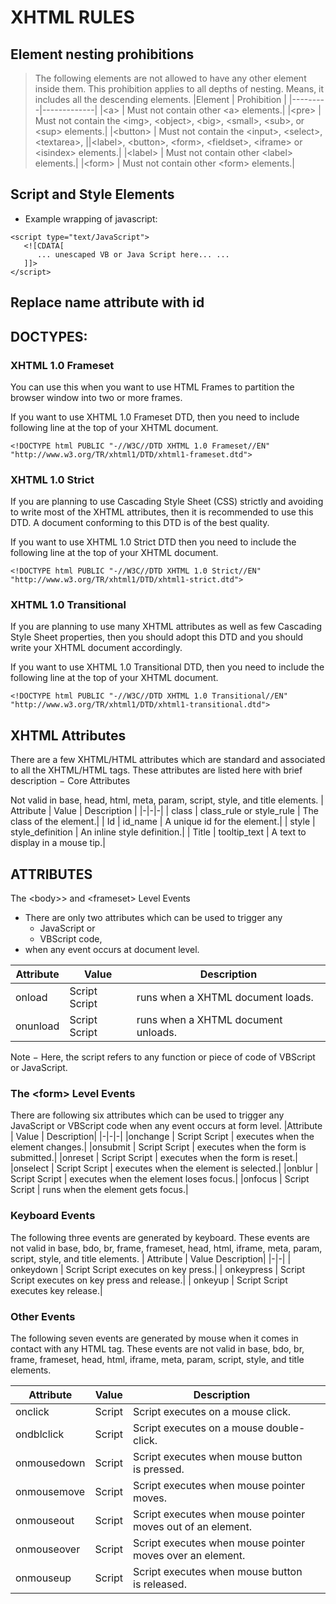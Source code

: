 # XHTML RULES

## Element nesting prohibitions

> The following elements are not allowed to have any other element inside them.
> This prohibition applies to all depths of nesting.
> Means, it includes all the descending elements.
> |Element | Prohibition |
> |---------|-------------|
> |&lt;a&gt; | Must not contain other &lt;a&gt; elements.|
> |&lt;pre&gt; | Must not contain the &lt;img&gt;, &lt;object&gt;, &lt;big&gt;, &lt;small&gt;, &lt;sub&gt;, or &lt;sup&gt; elements.|
> |&lt;button&gt; | Must not contain the &lt;input&gt;, &lt;select&gt;, &lt;textarea&gt;, ||&lt;label&gt;, &lt;button&gt;, &lt;form&gt;, &lt;fieldset&gt;, &lt;iframe&gt; or &lt;isindex&gt; elements.|
> |&lt;label&gt; | Must not contain other &lt;label&gt; elements.|
> |&lt;form&gt; | Must not contain other &lt;form&gt; elements.|

## Script and Style Elements

- Example wrapping of javascript:

```
<script type="text/JavaScript">
   <![CDATA[
      ... unescaped VB or Java Script here... ...
   ]]>
</script>
```

## Replace **name** attribute with **id**

## DOCTYPES:

### XHTML 1.0 Frameset

You can use this when you want to use HTML Frames to partition the browser window into two or more frames.

If you want to use XHTML 1.0 Frameset DTD, then you need to include following line at the top of your XHTML document.

```
<!DOCTYPE html PUBLIC "-//W3C//DTD XHTML 1.0 Frameset//EN" "http://www.w3.org/TR/xhtml1/DTD/xhtml1-frameset.dtd">
```

### XHTML 1.0 Strict

If you are planning to use Cascading Style Sheet (CSS) strictly and avoiding to write most of the XHTML attributes, then it is recommended to use this DTD. A document conforming to this DTD is of the best quality.

If you want to use XHTML 1.0 Strict DTD then you need to include the following line at the top of your XHTML document.

```
<!DOCTYPE html PUBLIC "-//W3C//DTD XHTML 1.0 Strict//EN" "http://www.w3.org/TR/xhtml1/DTD/xhtml1-strict.dtd">
```

### XHTML 1.0 Transitional

If you are planning to use many XHTML attributes as well as few Cascading Style Sheet properties, then you should adopt this DTD and you should write your XHTML document accordingly.

If you want to use XHTML 1.0 Transitional DTD, then you need to include the following line at the top of your XHTML document.

```
<!DOCTYPE html PUBLIC "-//W3C//DTD XHTML 1.0 Transitional//EN" "http://www.w3.org/TR/xhtml1/DTD/xhtml1-transitional.dtd">
```

## XHTML Attributes

There are a few XHTML/HTML attributes which are standard and associated to all the XHTML/HTML tags. These attributes are listed here with brief description −
Core Attributes

Not valid in base, head, html, meta, param, script, style, and title elements.
| Attribute | Value | Description |
|-|-|-|
| class | class_rule or style_rule | The class of the element.|
| Id | id_name | A unique id for the element.|
| style | style_definition | An inline style definition.|
| Title | tooltip_text | A text to display in a mouse tip.|

## ATTRIBUTES

The &lt;body>&gt; and &lt;frameset&gt; Level Events

- There are only two attributes which can be used to trigger any
  - JavaScript or
  - VBScript code,
- when any event occurs at document level.

| Attribute | Value         | Description                         |
| --------- | ------------- | ----------------------------------- |
| onload    | Script Script | runs when a XHTML document loads.   |
| onunload  | Script Script | runs when a XHTML document unloads. |

Note − Here, the script refers to any function or piece of code of VBScript or JavaScript.

### The &lt;form&gt; Level Events

There are following six attributes which can be used to trigger any JavaScript or VBScript code when any event occurs at form level.
|Attribute | Value | Description|
|-|-|-|
|onchange | Script Script | executes when the element changes.|
|onsubmit | Script Script | executes when the form is submitted.|
|onreset | Script Script | executes when the form is reset.|
|onselect | Script Script | executes when the element is selected.|
|onblur | Script Script | executes when the element loses focus.|
|onfocus | Script Script | runs when the element gets focus.|

### Keyboard Events

The following three events are generated by keyboard. These events are not valid in base, bdo, br, frame, frameset, head, html, iframe, meta, param, script, style, and title elements.
| Attribute | Value Description|
|-|-|
| onkeydown | Script Script executes on key press.|
| onkeypress | Script Script executes on key press and release.|
| onkeyup | Script Script executes key release.|

### Other Events

The following seven events are generated by mouse when it comes in contact with any HTML tag. These events are not valid in base, bdo, br, frame, frameset, head, html, iframe, meta, param, script, style, and title elements.

| Attribute   | Value  | Description                                                 |     |
| ----------- | ------ | ----------------------------------------------------------- | --- |
| onclick     | Script | Script executes on a mouse click.                           |
| ondblclick  | Script | Script executes on a mouse double-click.                    |
| onmousedown | Script | Script executes when mouse button is pressed.               |
| onmousemove | Script | Script executes when mouse pointer moves.                   |
| onmouseout  | Script | Script executes when mouse pointer moves out of an element. |
| onmouseover | Script | Script executes when mouse pointer moves over an element.   |
| onmouseup   | Script | Script executes when mouse button is released.              |
